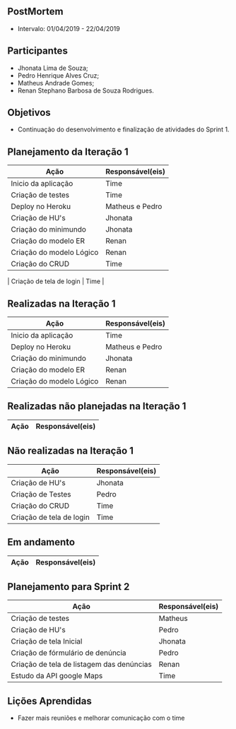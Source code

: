 ## PostMortem
* Intervalo: 01/04/2019 - 22/04/2019
## Participantes
  * Jhonata Lima de Souza;
  * Pedro Henrique Alves Cruz;
  * Matheus Andrade Gomes;
  * Renan Stephano Barbosa de Souza Rodrigues. 
## Objetivos
* Continuação do desenvolvimento e finalização de atividades do Sprint 1.
## Planejamento da Iteração 1
| Ação | Responsável(eis) |
|----------|----------|
| Inicio da aplicação | Time |
| Criação de testes | Time |
| Deploy no Heroku | Matheus e Pedro |
| Criação de HU's | Jhonata |
| Criação do minimundo | Jhonata |
| Criação do modelo ER | Renan |
| Criação do modelo Lógico | Renan |
| Criação do CRUD | Time |

| Criação de tela de login | Time |
## Realizadas na Iteração 1
| Ação | Responsável(eis) |
|----------|----------|
| Inicio da aplicação | Time |
| Deploy no Heroku | Matheus e Pedro |
| Criação do minimundo | Jhonata |
| Criação do modelo ER | Renan |
| Criação do modelo Lógico | Renan |
## Realizadas não planejadas na Iteração 1
| Ação | Responsável(eis) |
|----------|----------|
## Não realizadas na Iteração 1
| Ação | Responsável(eis) |
|----------|----------|
| Criação de HU's | Jhonata |
| Criação de Testes | Pedro |
| Criação do CRUD | Time |
| Criação de tela de login | Time |
## Em andamento 
| Ação | Responsável(eis) |
|----------|----------|
## Planejamento para Sprint 2
| Ação | Responsável(eis) |
|----------|----------|
| Criação de testes | Matheus |
| Criação de HU's | Pedro |
| Criação de tela Inicial | Jhonata |
| Criação de fórmulário de denúncia | Pedro |
| Criação de tela de listagem das denúncias | Renan |
| Estudo da API google Maps| Time |
## Lições Aprendidas
* Fazer mais reuniões e melhorar comunicação com o time
